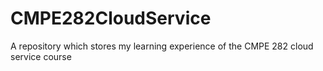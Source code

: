 # CMPE282CloudService
A repository which stores my learning experience of the CMPE 282 cloud service course
